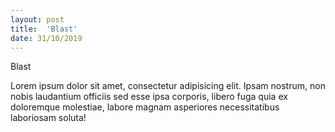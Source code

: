 ```yaml
---
layout: post
title:  'Blast'
date: 31/10/2019
---
```


Blast

Lorem ipsum dolor sit amet, consectetur adipisicing elit. Ipsam nostrum, non nobis laudantium officiis sed esse ipsa corporis, libero fuga quia ex doloremque molestiae, labore magnam asperiores necessitatibus laboriosam soluta!